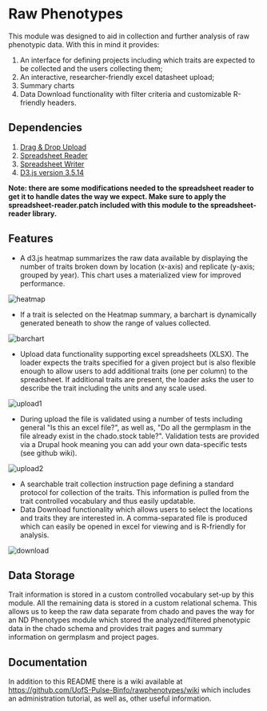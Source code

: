 # Raw Phenotypes
This module was designed to aid in collection and further analysis of raw phenotypic data. With this in mind it provides:

1. An interface for defining projects including which traits are expected to be collected and the users collecting them;
2. An interactive, researcher-friendly excel datasheet upload;
3. Summary charts
4. Data Download functionality with filter criteria and customizable R-friendly headers.

## Dependencies
1. [Drag & Drop Upload](https://www.drupal.org/project/dragndrop_upload)
2. [Spreadsheet Reader](https://github.com/nuovo/spreadsheet-reader)
3. [Spreadsheet Writer](https://github.com/SystemDevil/PHP_XLSXWriter_plus)
4. [D3.js version 3.5.14](https://github.com/d3/d3/releases/download/v3.5.14/d3.zip)

__Note: there are some modifications needed to the spreadsheet reader to get it to handle dates the way we expect. Make sure to apply the spreadsheet-reader.patch included with this module to the spreadsheet-reader library.__

## Features
- A d3.js heatmap summarizes the raw data available by displaying the number of traits broken down by location (x-axis) and replicate (y-axis; grouped by year). This chart uses a materialized view for improved performance.

![heatmap](https://raw.githubusercontent.com/wiki/UofS-Pulse-Binfo/rawphenotypes/images/rawphenotypes.screenshot.summary.heatmap.png)
- If a trait is selected on the Heatmap summary, a barchart is dynamically generated beneath to show the range of values collected.

![barchart](https://raw.githubusercontent.com/wiki/UofS-Pulse-Binfo/rawphenotypes/images/rawphenotypes.screenshot.summary.barchart.png)
- Upload data functionality supporting excel spreadsheets (XLSX). The loader expects the traits specified for a given project but is also flexible enough to allow users to add additional traits (one per column) to the spreadsheet. If additional traits are present, the loader asks the user to describe the trait including the units and any scale used.

![upload1](https://raw.githubusercontent.com/wiki/UofS-Pulse-Binfo/rawphenotypes/images/rawphenotypes.screenshot.upload1.png)
- During upload the file is validated using a number of tests including general "Is this an excel file?", as well as, "Do all the germplasm in the file already exist in the chado.stock table?". Validation tests are provided via a Drupal hook meaning you can add your own data-specific tests (see github wiki).

![upload2](https://raw.githubusercontent.com/wiki/UofS-Pulse-Binfo/rawphenotypes/images/rawphenotypes.screenshot.upload2.png)
- A searchable trait collection instruction page defining a standard protocol for collection of the traits. This information is pulled from the trait controlled vocabulary and thus easily updatable.
- Data Download functionality which allows users to select the locations and traits they are interested in. A comma-separated file is produced which can easily be opened in excel for viewing and is R-friendly for analysis.

![download](https://raw.githubusercontent.com/wiki/UofS-Pulse-Binfo/rawphenotypes/images/rawphenotypes.screenshot.download1.png)

## Data Storage
Trait information is stored in a custom controlled vocabulary set-up by this module. All the remaining data is stored in a custom relational schema. This allows us to keep the raw data separate from chado and paves the way for an ND Phenotypes module which stored the analyzed/filtered phenotypic data in the chado schema and provides trait pages and summary information on germplasm and project pages.

## Documentation
In addition to this README there is a wiki available at https://github.com/UofS-Pulse-Binfo/rawphenotypes/wiki which includes an administration tutorial, as well as, other useful information.
